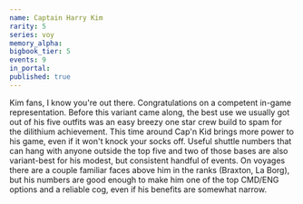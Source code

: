 ```yaml
---
name: Captain Harry Kim
rarity: 5
series: voy
memory_alpha:
bigbook_tier: 5
events: 9
in_portal:
published: true
---
```


Kim fans, I know you're out there. Congratulations on a competent in-game representation. Before this variant came along, the best use we usually got out of his five outfits was an easy breezy one star crew build to spam for the dilithium achievement. This time around Cap'n Kid brings more power to his game, even if it won't knock your socks off. Useful shuttle numbers that can hang with anyone outside the top five and two of those bases are also variant-best for his modest, but consistent handful of events. On voyages there are a couple familiar faces above him in the ranks (Braxton, La Borg), but his numbers are good enough to make him one of the top CMD/ENG options and a reliable cog, even if his benefits are somewhat narrow.
